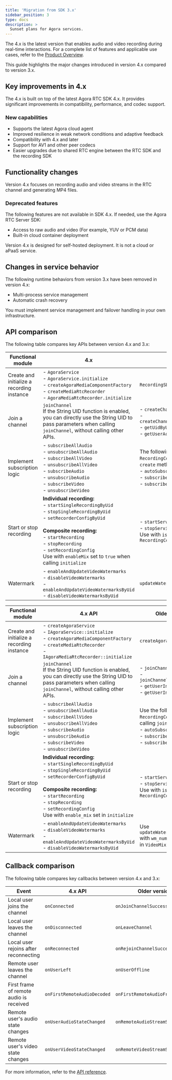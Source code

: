 ```yaml
---
title: 'Migration from SDK 3.x'
sidebar_position: 3
type: docs
description: >
  Sunset plans for Agora services.
---
```


The <Vpd k="SDK" /> 4.x is the latest version that enables audio and video recording during real-time interactions. For a complete list of features and applicable use cases, refer to the [Product Overview](/on-premise-recording/overview/product-overview).

This guide highlights the major changes introduced in version 4.x compared to version 3.x.

## Key improvements in 4.x

The <Vpd k="SDK" /> 4.x is built on top of the latest Agora RTC SDK 4.x. It provides significant improvements in compatibility, performance, and codec support.

### New capabilities

- Supports the latest Agora cloud agent
- Improved resilience in weak network conditions and adaptive feedback
- Compatibility with <Vg k="VSDK" /> 4.x and later
- Support for AV1 and other peer codecs
- Easier upgrades due to shared RTC engine between the RTC SDK and the recording SDK

## Functionality changes

Version 4.x focuses on recording audio and video streams in the RTC channel and generating MP4 files.

### Deprecated features

The following features are not available in SDK 4.x. If needed, use the Agora RTC Server SDK:

* Access to raw audio and video (For example, YUV or PCM data)
* Built-in cloud container deployment

<Admonition type="info" >
Version 4.x is designed for self-hosted deployment. It is not a cloud or aPaaS service.
</Admonition>

## Changes in service behavior

The following runtime behaviors from version 3.x have been removed in version 4.x:

- Multi-process service management
- Automatic crash recovery

You must implement service management and failover handling in your own infrastructure.

## API comparison

The following table compares key APIs between version 4.x and 3.x:

<PlatformWrapper platform="linux-java">

| Functional module        | 4.x        | 3.x           |
|--------------------------|------------|---------------|
| Create and initialize a recording instance | - `AgoraService`<br/> - `AgoraService.initialize`<br/> - `createAgoraMediaComponentFactory`<br/> - `createMediaRtcRecorder`<br/> - `AgoraMediaRtcRecorder.initialize`          | `RecordingSDK`|
| Join a channel          | `joinChannel`<br/>If the String UID function is enabled, you can directly use the String UID to pass parameters when calling `joinChannel`, without calling other APIs.           |  - `createChannel`<br/> - `createChannelWithUserAccount`<br/> - `getUidByUserAccount`<br/> - `getUserAccountByUid`  |
| Implement subscription logic        | - `subscribeAllAudio`<br/> - `unsubscribeAllAudio`<br/> - `subscribeAllVideo`<br/> - `unsubscribeAllVideo`<br/> - `subscribeAudio`<br/> - `unsubscribeAudio`<br/> - `subscribeVideo`<br/> - `unsubscribeVideo`     | The following fields of the `RecordingConfig` object in the `create` method:<br/> - `autoSubscribe`<br/> - `subscribeVideoUids` <br/> - `subscribeAudioUids`|
| Start or stop recording| **Individual recording:**<br/> - `startSingleRecordingByUid`<br/> - `stopSingleRecordingByUid`<br/> - `setRecorderConfigByUid`<br/><br/>**Composite recording:**<br/> - `startRecording`<br/> - `stopRecording`<br/> - `setRecordingConfig`<br/>Use with `enableMix` set to `true` when calling `initialize` |  - `startService`<br/> - `stopService`<br/>Use with `isMixingEnabled` in `RecordingConfig`       |
| Watermark | - `enableAndUpdateVideoWatermarks`<br/> - `disableVideoWatermarks`<br/> - `enableAndUpdateVideoWatermarksByUid`<br/> - `disableVideoWatermarksByUid`       | `updateWatermarkConfigs`    |

</PlatformWrapper>


<PlatformWrapper platform="linux-cpp">

| Functional module        | 4.x API | Older versions   |
|--------------------------|------------|---------------|
| Create and initialize a recording instance | - `createAgoraService`<br/>- `IAgoraService::initialize`<br/>- `createAgoraMediaComponentFactory`<br/>- `createMediaRtcRecorder`<br/>- `IAgoraMediaRtcRecorder::initialize` | `createAgoraRecordingEngine`                                                             |
| Join a channel                         | `joinChannel`<br/>If the String UID function is enabled, you can directly use the String UID to pass parameters when calling `joinChannel`, without calling other APIs.         | - `joinChannel`<br/>- `joinChannelWithUserAccount`<br/>- `getUserInfoByUserAccount`<br/>- `getUserInfoByUid` |
| Implement subscription logic           | - `subscribeAllAudio`<br/>- `unsubscribeAllAudio`<br/>- `subscribeAllVideo`<br/>- `unsubscribeAllVideo`<br/>- `subscribeAudio`<br/>- `unsubscribeAudio`<br/>- `subscribeVideo`<br/>- `unsubscribeVideo` | Use the following fields in `RecordingConfig` when calling `joinChannel`:<br/>- `autoSubscribe`<br/>- `subscribeVideoUids`<br/>- `subscribeAudioUids` |
| Start or stop recording                | **Individual recording:**<br/>- `startSingleRecordingByUid`<br/>- `stopSingleRecordingByUid`<br/>- `setRecorderConfigByUid`<br/><br/>**Composite recording:**<br/>- `startRecording`<br/>- `stopRecording`<br/>- `setRecordingConfig`<br/>Use with `enable_mix` set in `initialize` | - `startService`<br/>- `stopService`<br/>Use with `isMixingEnabled` in `RecordingConfig` |
| Watermark                              | - `enableAndUpdateVideoWatermarks`<br/>- `disableVideoWatermarks`<br/>- `enableAndUpdateVideoWatermarksByUid`<br/>- `disableVideoWatermarksByUid` | Use `updateWatermarkConfigs` with `wm_num` and `wm_configs` in `VideoMixingLayout`       |

</PlatformWrapper>

## Callback comparison

The following table compares key callbacks between version 4.x and 3.x:

| Event            | 4.x API | Older versions     |
|---------------------|-----|---------|
| Local user joins the channel              | `onConnected`                | `onJoinChannelSuccess`          |
| Local user leaves the channel             | `onDisconnected`             | `onLeaveChannel`                |
| Local user rejoins after reconnecting     | `onReconnected`              | `onRejoinChannelSuccess`        |
| Remote user leaves the channel            | `onUserLeft`                 | `onUserOffline`                 |
| First frame of remote audio is received   | `onFirstRemoteAudioDecoded`  | `onFirstRemoteAudioFrame`       |
| Remote user's audio state changes         | `onUserAudioStateChanged`    | `onRemoteAudioStreamStateChanged` |
| Remote user's video state changes         | `onUserVideoStateChanged`    | `onRemoteVideoStreamStateChanged` |

For more information, refer to the [API reference](/on-premise-recording/reference/api-reference).
